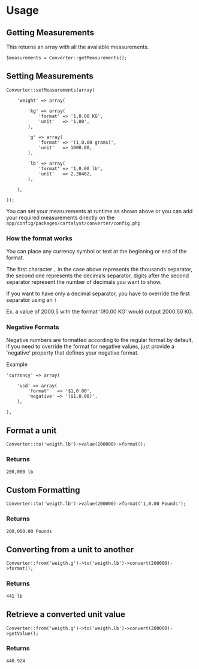 # Usage

## Getting Measurements

This returns an array with all the available measurements.

	$measurements = Converter::getMeasurements();

## Setting Measurements

	Converter::setMeasurements(array(

		'weight' => array(

			'kg' => array(
				'format' => '1,0.00 KG',
				'unit'   => '1.00',
			),

			'g' => array(
				'format' => '(1,0.00 grams)',
				'unit'   => 1000.00,
			),

			'lb' => array(
				'format' => '1,0.00 lb',
				'unit'   => 2.20462,
			),

		),

	));

You can set your measurements at runtime as shown above or you can add your
required measurements directly on the `app/config/packages/cartalyst/converter/config.php`

### How the format works

You can place any currency symbol or text at the beginning or end of the format.

The first character `,` in the case above represents the thousands separator, the
second one represents the decimals separator, digits after the second separator
represent the number of decimals you want to show.

If you want to have only a decimal separator, you have to override the first separator using an `!`

Ex. a value of 2000.5 with the format '0!0.00 KG' would output 2000.50 KG.

### Negative Formats

Negative numbers are formatted according to the regular format by default, if you need to override the format for negative values, just provide a 'negative' property that defines your negative format.

Example

	'currency' => array(

		'usd' => array(
			'format'   => '$1,0.00',
			'negative' => '($1,0.00)'.
		),

	),


## Format a unit

	Converter::to('weigth.lb')->value(200000)->format();

### Returns

	200,000 lb


## Custom Formatting

	Converter::to('weigth.lb')->value(200000)->format('1,0.00 Pounds');

### Returns

	200,000.00 Pounds


## Converting from a unit to another

	Converter::from('weigth.g')->to('weigth.lb')->convert(200000)->format();

### Returns

	441 lb


## Retrieve a converted unit value

	Converter::from('weigth.g')->to('weigth.lb')->convert(200000)->getValue();

### Returns

	440.924
